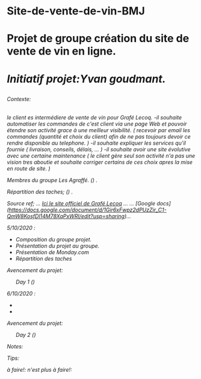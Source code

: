# Site-de-vente-de-vin-BMJ

<h1>Projet de groupe création du site de vente de vin en ligne.<h1>

<cite>Initiatif projet:Yvan goudmant.</cite>

<h6>Contexte:<h6>
  le client es intermédiere de vente de vin pour Grafé Lecoq.
  -il souhaite automatiser les commandes de c'est client via une page Web et pouvoir étendre son activité grace à une meilleur visibilité.
  ( recevoir par email les commandes (quantité et choix du client)  afin de ne pas toujours devoir ce rendre disponible au telephone. ) 
  -il souhaite expliquer les services qu'il fournie ( livraison, conseils, délais, ... ) 
  -il souhaite avoir une site évolutive avec une certaine maintenance 
  ( le client gère seul son activité n'a pas une vision tres aboutie et souhaite corriger certains de ces choix apres la mise en route de site. )  
  
  


Membres du groupe Les Agraffé. () .

Répartition des taches; () .

Source ref; 
... [Ici le site officiel de Grafé Lecoq](https://www.grafe.be/vins-grafe/fr/10244-accueil.html) ...
... [Google docs] (https://docs.google.com/document/d/1Gir6xFwpz2dPUzZir_C1-QmW8KosfDl14M78XqPxWRI/edit?usp=sharing)...






5/10/2020 : 
<div checklisteday1>
  <ul>
    <li>Composition du groupe projet.</li>
    <li>Présentation du projet au groupe.</li>
    <li>Présentation de Monday.com <link src(https://les-agraf--team.monday.com/boards/777249732/)></li>
    <li>Répartition des taches</li>
  </ul>
  
Avencement du projet: 
<ul>
  <il>Day 1 ()</li>
</ul>
  
  
6/10/2020 : 
<div checlisteday2>
  <ul>
    <li></li>
    <li></li>
  </ul>
  
Avencement du projet:  
<ul>
  <il>Day 2 ()</li>
</ul>





Notes:

Tips:

à faire!: 
n'est plus à faire!: 


  

